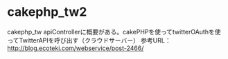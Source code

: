 cakephp_tw2
===========

cakephp_tw apiControllerに概要がある。cakePHPを使ってtwitterOAuthを使ってTwitterAPIを呼び出す（クラウドサーバー） 参考URL：http://blog.ecoteki.com/webservice/post-2466/
